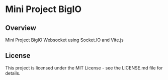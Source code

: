 # Mini Project BigIO

## Overview
Mini Project BigIO Websocket using Socket.IO and Vite.js

## License
This project is licensed under the MIT License - see the LICENSE.md file for details.
